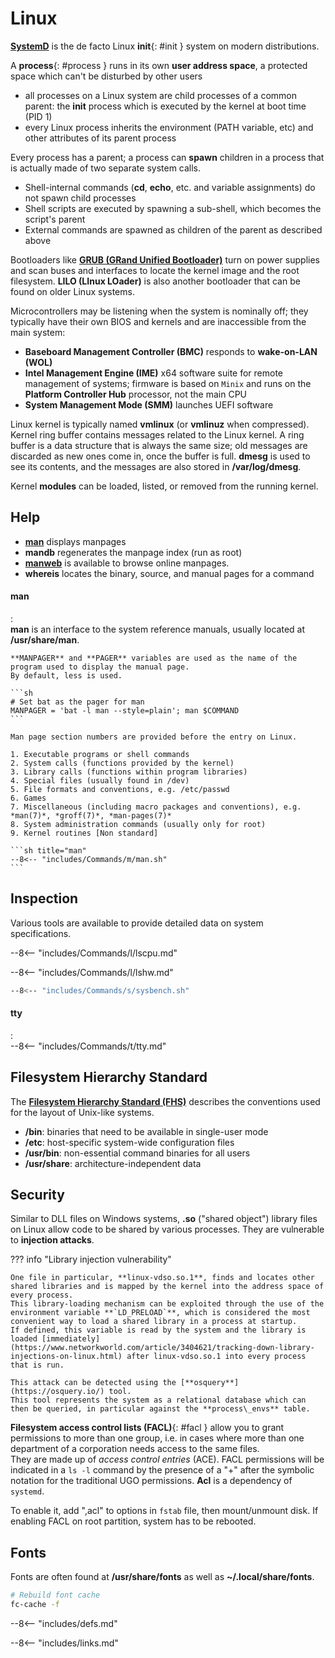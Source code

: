# Linux

[**SystemD**](SystemD) is the de facto Linux **init**{: #init } system on modern distributions.

A **process**{: #process } runs in its own **user address space**, a protected space which can't be disturbed by other users

- all processes on a Linux system are child processes of a common parent: the **init** process which is executed by the kernel at boot time (PID 1)
- every Linux process inherits the environment (PATH variable, etc) and other attributes of its parent process

Every process has a parent; a process can **spawn** children in a process that is actually made of two separate system calls.

- Shell-internal commands (**cd**, **echo**, etc. and variable assignments) do not spawn child processes
- Shell scripts are executed by spawning a sub-shell, which becomes the script's parent
- External commands are spawned as children of the parent as described above

Bootloaders like [**GRUB (GRand Unified Bootloader)**](GRUB) turn on power supplies and scan buses and interfaces to locate the kernel image and the root filesystem. 
**LILO (LInux LOader)** is also another bootloader that can be found on older Linux systems.

Microcontrollers may be listening when the system is nominally off; they typically have their own BIOS and kernels and are inaccessible from the main system:

- **Baseboard Management Controller (BMC)** responds to **wake-on-LAN (WOL)**
- **Intel Management Engine (IME)** x64 software suite for remote management of systems; firmware is based on `Minix` and runs on the **Platform Controller Hub** processor, not the main CPU
- **System Management Mode (SMM)** launches UEFI software

Linux kernel is typically named **vmlinux** (or **vmlinuz** when compressed). 
Kernel ring buffer contains messages related to the Linux kernel. 
A ring buffer is a data structure that is always the same size; old messages are discarded as new ones come in, once the buffer is full.
**dmesg** is used to see its contents, and the messages are also stored in **/var/log/dmesg**.

Kernel **modules** can be loaded, listed, or removed from the running kernel.

## Help


- [**man**](#man) displays manpages
- **mandb** regenerates the manpage index (run as root)
- [**manweb**](https://github.com/sebastiancarlos/manpdf) is available to browse online manpages.
- **whereis** locates the binary, source, and manual pages for a command

#### man
:   
    **man** is an interface to the system reference manuals, usually located at **/usr/share/man**.

    **MANPAGER** and **PAGER** variables are used as the name of the program used to display the manual page.
    By default, less is used.

    ```sh
    # Set bat as the pager for man
    MANPAGER = 'bat -l man --style=plain'; man $COMMAND
    ```

    Man page section numbers are provided before the entry on Linux.

    1. Executable programs or shell commands
    2. System calls (functions provided by the kernel)
    3. Library calls (functions within program libraries)
    4. Special files (usually found in /dev)
    5. File formats and conventions, e.g. /etc/passwd
    6. Games
    7. Miscellaneous (including macro packages and conventions), e.g. *man(7)*, *groff(7)*, *man-pages(7)*
    8. System administration commands (usually only for root)
    9. Kernel routines [Non standard]

    ```sh title="man"
    --8<-- "includes/Commands/m/man.sh"
    ```

## Inspection

Various tools are available to provide detailed data on system specifications.

--8<-- "includes/Commands/l/lscpu.md"

--8<-- "includes/Commands/l/lshw.md"

```sh title="sysbench"
--8<-- "includes/Commands/s/sysbench.sh"
```

#### tty
:   
    --8<-- "includes/Commands/t/tty.md"

## Filesystem Hierarchy Standard

The [**Filesystem Hierarchy Standard (FHS)**](https://en.wikipedia.org/wiki/Filesystem_Hierarchy_Standard) describes the conventions used for the layout of Unix-like systems.

- **/bin**: binaries that need to be available in single-user mode
- **/etc**: host-specific system-wide configuration files
- **/usr/bin**: non-essential command binaries for all users
- **/usr/share**: architecture-independent data

## Security

Similar to DLL files on Windows systems, **.so** ("shared object") library files on Linux allow code to be shared by various processes. 
They are vulnerable to **injection attacks**. 

??? info "Library injection vulnerability"

    One file in particular, **linux-vdso.so.1**, finds and locates other shared libraries and is mapped by the kernel into the address space of every process. 
    This library-loading mechanism can be exploited through the use of the environment variable **`LD_PRELOAD`**, which is considered the most convenient way to load a shared library in a process at startup. 
    If defined, this variable is read by the system and the library is loaded [immediately](https://www.networkworld.com/article/3404621/tracking-down-library-injections-on-linux.html) after linux-vdso.so.1 into every process that is run. 

    This attack can be detected using the [**osquery**](https://osquery.io/) tool. 
    This tool represents the system as a relational database which can then be queried, in particular against the **process\_envs** table.


**Filesystem access control lists (FACL)**{: #facl } allow you to grant permissions to more than one group, i.e. in cases where more than one department of a corporation needs access to the same files.  
They are made up of _access control entries_ (ACE). 
FACL permissions will be indicated in a `ls -l` command by the presence of a "+" after the symbolic notation for the traditional UGO permissions. 
**Acl** is a dependency of `systemd`.

To enable it, add ",acl" to options in `fstab` file, then mount/unmount disk. If enabling FACL on root partition, system has to be rebooted.


## Fonts

Fonts are often found at **/usr/share/fonts** as well as **~/.local/share/fonts**.

```sh
# Rebuild font cache
fc-cache -f 
```


--8<-- "includes/defs.md"

--8<-- "includes/links.md"

